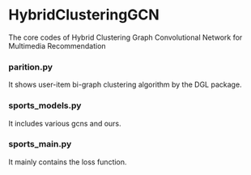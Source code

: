 # HybridClusteringGCN
The core codes of Hybrid Clustering Graph Convolutional Network for Multimedia Recommendation

### parition.py

It shows user-item bi-graph clustering algorithm by the DGL package.

### sports_models.py

It includes various gcns and ours.

### sports_main.py

It mainly contains the loss function.

